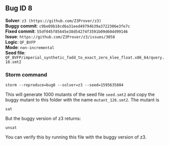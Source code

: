 ## Bug ID 8

**Solver**: `z3 (https://github.com/Z3Prover/z3)`
<br>
**Buggy commit**: `c9be09b18cd6a31eed49794b39a3722306e3fe7c`
<br>
**Fixed commit**: `55df045f85645e38d54274f3591b09d60dd99146`
<br>
**Issue**: `https://github.com/Z3Prover/z3/issues/3058`
<br>
**Logic**: `QF_BVFP`
<br>
**Mode**: `non-incremental`
<br>
**Seed file**: `QF_BVFP/imperial_synthetic_fadd_to_exact_zero_klee_float.x86_64/query.18.smt2`

### Storm command

```
storm --reproduce=bug8 --solver=z3 --seed=1595635804
```



This will generate 1000 mutants of the seed file `seed.smt2` and copy the buggy mutant to this folder with the 
name `mutant_126.smt2`. 
The mutant is 
```
sat
``` 

But the buggy version of z3 returns: 
```
unsat
``` 
You can verify this by running this file with the buggy version of z3. 


